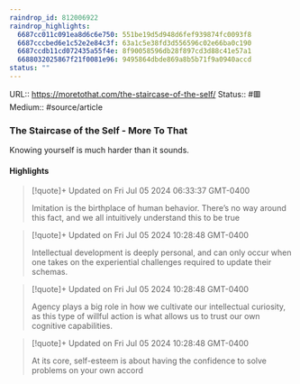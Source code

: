```yaml
---
raindrop_id: 812006922
raindrop_highlights:
  6687cc011c091ea8d6c6e750: 551be19d5d948d6fef939874fc0093f8
  6687cccbed6e1c52e2e84c3f: 63a1c5e38fd3d556596c02e66ba0c190
  6687ccdb11cd072435a55f4e: 8f90058596db28f897cd3d88c41e57a1
  6688032025867f21f0081e96: 9495864dbde869a8b5b71f9a0940accd
status: ""
---
```


URL:: https://moretothat.com/the-staircase-of-the-self/
Status:: #🟥
Medium:: #source/article


### The Staircase of the Self - More To That

Knowing yourself is much harder than it sounds.

#### Highlights

> [!quote]+ Updated on Fri Jul 05 2024 06:33:37 GMT-0400
>
> Imitation is the birthplace of human behavior. There’s no way around this fact, and we all intuitively understand this to be true

> [!quote]+ Updated on Fri Jul 05 2024 10:28:48 GMT-0400
>
> Intellectual development is deeply personal, and can only occur when one takes on the experiential challenges required to update their schemas.

> [!quote]+ Updated on Fri Jul 05 2024 10:28:48 GMT-0400
>
> Agency plays a big role in how we cultivate our intellectual curiosity, as this type of willful action is what allows us to trust our own cognitive capabilities.

> [!quote]+ Updated on Fri Jul 05 2024 10:28:48 GMT-0400
>
> At its core, self-esteem is about having the confidence to solve problems on your own accord
